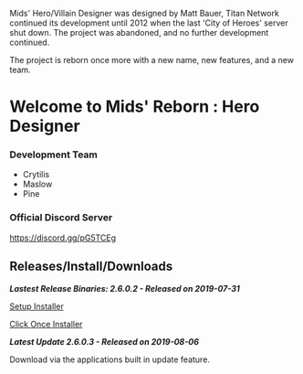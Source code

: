 Mids' Hero/Villain Designer was designed by Matt Bauer, Titan Network continued its development until 2012 when the last 'City of Heroes' server shut down. The project was abandoned, and no further development continued. 

The project is reborn once more with a new name, new features, and a new team.

# Welcome to Mids' Reborn : Hero Designer

### Development Team
- Crytilis
- Maslow
- Pine

### Official Discord Server
https://discord.gg/pG5TCEg

## Releases/Install/Downloads

**_Lastest Release Binaries: 2.6.0.2 - Released on 2019-07-31_**

[Setup Installer](https://midsreborn.com/download/MRB_Setup.exe)

[Click Once Installer](https://github.com/ImaginaryDevelopment/imaginary-hero-designer/tree/Release2.6.0.2)

**_Latest Update 2.6.0.3 - Released on 2019-08-06_**

Download via the applications built in update feature.
